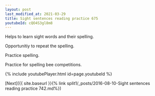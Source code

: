```yaml
---
layout: post
last_modified_at: 2021-03-29
title: Sight sentences reading practice 675
youtubeId: cQO4S3gl8m8
---
```

 
 
Helps to learn sight words and their spelling.

Opportunitiy to repeat the spelling. 

Practice spelling. 
 
Practice for spelling bee competitions. 
 
{% include youtubePlayer.html id=page.youtubeId %}
 
 

[Next]({{ site.baseurl }}{% link  split1/_posts/2016-08-10-Sight sentences reading practice 742.md%})
 
